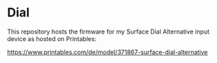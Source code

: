 # Dial

This repository hosts the firmware for my Surface Dial Alternative input device as hosted on Printables:

https://www.printables.com/de/model/371867-surface-dial-alternative
